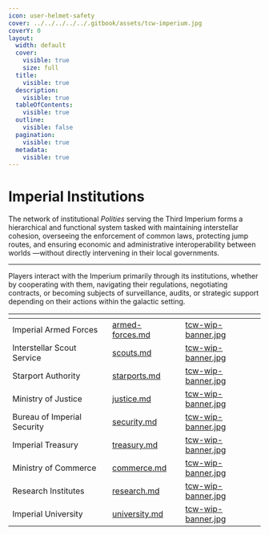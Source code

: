 ```yaml
---
icon: user-helmet-safety
cover: ../../../../../.gitbook/assets/tcw-imperium.jpg
coverY: 0
layout:
  width: default
  cover:
    visible: true
    size: full
  title:
    visible: true
  description:
    visible: true
  tableOfContents:
    visible: true
  outline:
    visible: false
  pagination:
    visible: true
  metadata:
    visible: true
---
```


# Imperial Institutions

The network of institutional _Polities_ serving the Third Imperium forms a hierarchical and functional system tasked with maintaining interstellar cohesion, overseeing the enforcement of common laws, protecting jump routes, and ensuring economic and administrative interoperability between worlds —without directly intervening in their local governments.

***

Players interact with the Imperium primarily through its institutions, whether by cooperating with them, navigating their regulations, negotiating contracts, or becoming subjects of surveillance, audits, or strategic support depending on their actions within the galactic setting.

<table data-view="cards"><thead><tr><th></th><th data-hidden data-card-target data-type="content-ref"></th><th data-hidden data-card-cover data-type="files"></th></tr></thead><tbody><tr><td>Imperial Armed Forces</td><td><a href="armed-forces.md">armed-forces.md</a></td><td><a href="../../../../../.gitbook/assets/tcw-wip-banner.jpg">tcw-wip-banner.jpg</a></td></tr><tr><td>Interstellar Scout Service</td><td><a href="scouts.md">scouts.md</a></td><td><a href="../../../../../.gitbook/assets/tcw-wip-banner.jpg">tcw-wip-banner.jpg</a></td></tr><tr><td>Starport Authority</td><td><a href="../../../../../foundations/charted-space/space-travel/starports.md">starports.md</a></td><td><a href="../../../../../.gitbook/assets/tcw-wip-banner.jpg">tcw-wip-banner.jpg</a></td></tr><tr><td>Ministry of Justice</td><td><a href="justice.md">justice.md</a></td><td><a href="../../../../../.gitbook/assets/tcw-wip-banner.jpg">tcw-wip-banner.jpg</a></td></tr><tr><td>Bureau of Imperial Security</td><td><a href="security.md">security.md</a></td><td><a href="../../../../../.gitbook/assets/tcw-wip-banner.jpg">tcw-wip-banner.jpg</a></td></tr><tr><td>Imperial Treasury</td><td><a href="treasury.md">treasury.md</a></td><td><a href="../../../../../.gitbook/assets/tcw-wip-banner.jpg">tcw-wip-banner.jpg</a></td></tr><tr><td>Ministry of Commerce</td><td><a href="commerce.md">commerce.md</a></td><td><a href="../../../../../.gitbook/assets/tcw-wip-banner.jpg">tcw-wip-banner.jpg</a></td></tr><tr><td>Research Institutes</td><td><a href="research.md">research.md</a></td><td><a href="../../../../../.gitbook/assets/tcw-wip-banner.jpg">tcw-wip-banner.jpg</a></td></tr><tr><td>Imperial University</td><td><a href="university.md">university.md</a></td><td><a href="../../../../../.gitbook/assets/tcw-wip-banner.jpg">tcw-wip-banner.jpg</a></td></tr></tbody></table>
